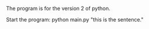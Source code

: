 The program is for the version 2 of python.

Start the program:
python main.py "this is the sentence."
